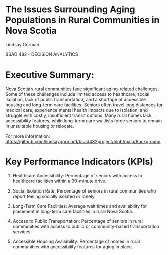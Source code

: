 # The Issues Surrounding Aging Populations in Rural Communities in Nova Scotia
Lindsay Gorman


BSAD 482 - DECISION ANALYTICS


# **Executive Summary:**

Nova Scotia’s rural communities face significant aging-related challenges. Some of these challenges include limited access to healthcare, social isolation, lack of public transportation, and a shortage of accessible housing and long-term care facilities. Seniors often travel long distances for medical care, experience mental health impacts due to isolation, and struggle with costly, insufficient transit options. Many rural homes lack accessibility features, while long-term care waitlists force seniors to remain in unsuitable housing or relocate.

For more information: https://github.com/lindsaygorman1/bsad482project/blob/main/Background 

# **Key Performance Indicators (KPIs)**

1. Healthcare Accessibility: Percentage of seniors  with access to healthcare facilities within a 30-minute drive.

2. Social Isolation Rate: Percentage of seniors in rural communities who report feeling socially isolated or lonely.

3. Long-Term Care Facilities: Average wait times and availability for placement in long-term care facilities in rural Nova Scotia.

4. Access to Public Transportation: Percentage of seniors in rural communities with access to public or community-based transportation services.

5. Accessible Housing Availability: Percentage of homes in rural communities with accessibility features for aging in place.

